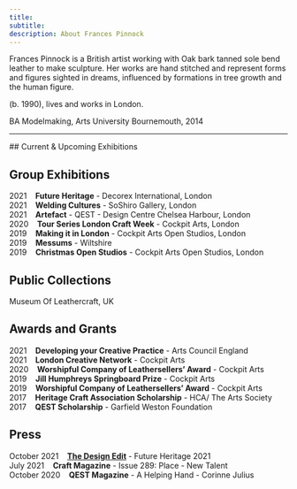 ```yaml
---
title: 
subtitle: 
description: About Frances Pinnock
---
```

Frances Pinnock is a British artist working with Oak bark tanned sole bend leather to make sculpture. Her works are hand stitched and represent forms and figures sighted in dreams, influenced by formations in tree growth and the human figure. 

(b. 1990), lives and works in London.

BA Modelmaking, Arts University Bournemouth, 2014


<hr />
## Current & Upcoming Exhibitions  


## Group Exhibitions

2021&nbsp;&nbsp;&nbsp; **Future Heritage** - Decorex International, London  
2021&nbsp;&nbsp;&nbsp; **Welding Cultures** - SoShiro Gallery, London  
2021&nbsp;&nbsp;&nbsp; **Artefact** - QEST - Design Centre Chelsea Harbour, London    
2020&nbsp;&nbsp;&nbsp; **Tour Series London Craft Week** - Cockpit Arts, London  
2019&nbsp;&nbsp;&nbsp; **Making it in London** - Cockpit Arts Open Studios, London  
2019&nbsp;&nbsp;&nbsp; **Messums** - Wiltshire  
2019&nbsp;&nbsp;&nbsp; **Christmas Open Studios** - Cockpit Arts Open Studios, London  

## Public Collections 

Museum Of Leathercraft, UK

## Awards and Grants  
2021&nbsp;&nbsp;&nbsp; **Developing your Creative Practice** - Arts Council England  
2021&nbsp;&nbsp;&nbsp; **London Creative Network** - Cockpit Arts  
2020&nbsp;&nbsp;&nbsp; **Worshipful Company of Leathersellers’ Award** - Cockpit Arts  
2019&nbsp;&nbsp;&nbsp; **Jill Humphreys Springboard Prize** - Cockpit Arts  
2019&nbsp;&nbsp;&nbsp; **Worshipful Company of Leathersellers’ Award** - Cockpit Arts  
2017&nbsp;&nbsp;&nbsp; **Heritage Craft Association Scholarship** - HCA/ The Arts Society  
2017&nbsp;&nbsp;&nbsp; **QEST Scholarship** - Garfield Weston Foundation  

## Press
October 2021&nbsp;&nbsp;&nbsp; **[The Design Edit](https://thedesignedit.com/future-heritage-2021/)** - Future Heritage 2021  
July 2021&nbsp;&nbsp;&nbsp; **Craft Magazine** - Issue 289: Place - New Talent  
October 2020&nbsp;&nbsp;&nbsp; **QEST Magazine** - A Helping Hand - Corinne Julius 
